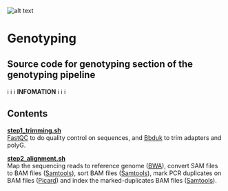 ![alt text](https://secureservercdn.net/198.71.233.106/h9j.d46.myftpupload.com/wp-content/uploads/2019/09/palmerlab-logo.png)
# Genotyping
## Source code for genotyping section of the genotyping pipeline
:information_source: :information_source: :information_source:  **INFOMATION** :information_source: :information_source: :information_source:  

## Contents

**[step1_trimming.sh](step1_trimming.sh)**  
[FastQC](https://www.bioinformatics.babraham.ac.uk/projects/fastqc/) to do quality control on sequences, and [Bbduk](https://jgi.doe.gov/data-and-tools/software-tools/bbtools/bb-tools-user-guide/bbduk-guide/) to trim adapters and polyG.

**[step2_alignment.sh](step2_alignment.sh)**  
Map the sequencing reads to reference genome ([BWA](http://bio-bwa.sourceforge.net/index.shtml)), convert SAM files to BAM files ([Samtools](http://www.htslib.org/)), sort BAM files ([Samtools](http://www.htslib.org/)), mark PCR duplicates on BAM files ([Picard](https://broadinstitute.github.io/picard/)) and index the marked-duplicates BAM files ([Samtools](http://www.htslib.org/))</ins>.  

